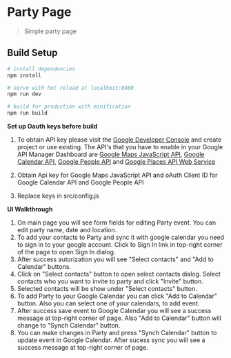 # Party Page

> Simple party page

## Build Setup

``` bash
# install dependencies
npm install

# serve with hot reload at localhost:8080
npm run dev

# build for production with minification
npm run build
```

**Set up Oauth keys before build**

1. To obtain API key please visit the [Google Developer Console](https://console.developers.google.com/) and create project or use existing. The API's that you have to enable in your Google API Manager Dashboard are [Google Maps JavaScript API](https://developers.google.com/maps/documentation/javascript/), [Google Calendar API](https://developers.google.com/google-apps/calendar/), [Google People API](https://developers.google.com/people/) and [Google Places API Web Service](https://developers.google.com/places/web-service/)
2. Obtain Api key for Google Maps JavaScript API and oAuth Client ID  for Google Calendar API and Google People API

3. Replace keys in src/config.js

**UI Walkthrough**

1. On main page you will see form fields for editing Party event. You can edit party name, date and location.
2. To add your contacts to Party and sync it with google calendar you need to sign in to your google account. Click to Sign In link in top-right corner of the page to open Sign In dialog.
3. After success autorization you will see "Select contacts" and "Add to Calendar" buttons.
4. Click on "Select contacts" button to open select contacts dialog. Select contacts who you want to invite to party and click "Invite" button.
5. Selected contacts will be show under "Select contacts" button.
6. To add Party to your Google Calendar you can click "Add to Calendar" button. Also you can select one of your calendars, to add event.
7. After success save event to Google Calendar you will see a success message at top-right corner of page. Also "Add to Calendar" button will change to "Synch Calendar" button.
8. You can make changes in Party and press "Synch Calendar" button to update event in Google Calendar. After sucess sync you will see a success message at top-right corner of page.
